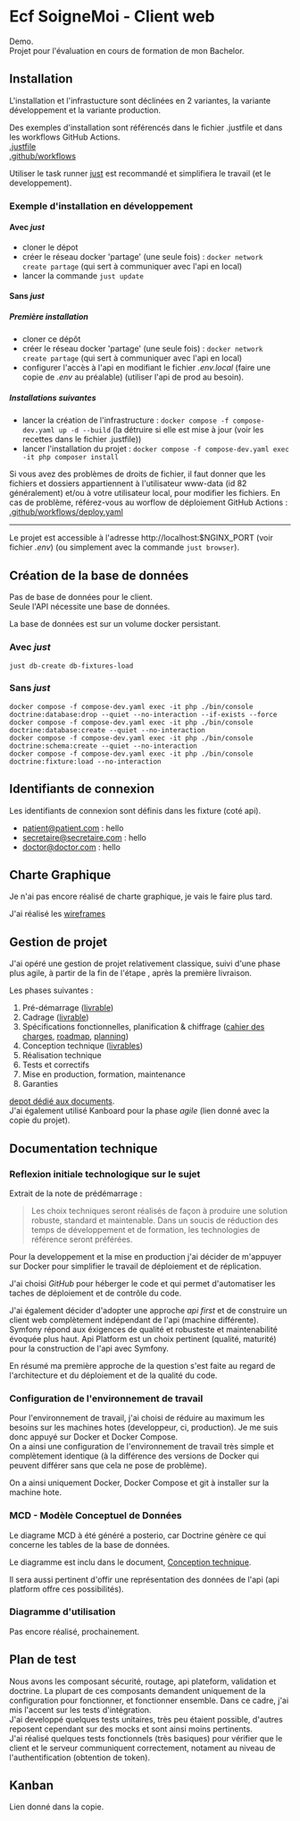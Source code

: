 # Ecf SoigneMoi - Client web

Demo.  
Projet pour l'évaluation en cours de formation de mon Bachelor.

## Installation

L'installation et l'infrastucture sont déclinées en 2 variantes, la variante développement et la variante production.  

Des exemples d'installation sont référencés dans le fichier .justfile et dans les workflows GitHub Actions.  
[.justfile](.justfile)  
[.github/workflows](.github/workflows)

Utiliser le task runner [just](https://just.systems/man/en/) est recommandé et simplifiera le travail (et le developpement).

### Exemple d'installation en développement

#### Avec _just_

- cloner le dépot
- créer le réseau docker 'partage' (une seule fois) : `docker network create partage` (qui sert à communiquer avec l'api en local)
- lancer la commande `just update`

#### Sans _just_

##### Première installation

- cloner ce dépôt
- créer le réseau docker 'partage' (une seule fois) : `docker network create partage` (qui sert à communiquer avec l'api en local)
- configurer l'accès à l'api en modifiant le fichier _.env.local_ (faire une copie de _.env_ au préalable) (utiliser l'api de prod au besoin).

##### Installations suivantes

- lancer la création de l'infrastructure : `docker compose -f compose-dev.yaml up -d --build` (la détruire si elle est mise à jour (voir les recettes dans le fichier .justfile))
- lancer l'installation du projet : `docker compose -f compose-dev.yaml exec -it php composer install`

Si vous avez des problèmes de droits de fichier, il faut donner que les fichiers et dossiers appartiennent à l'utilisateur www-data (id 82 généralement)
et/ou à votre utilisateur local, pour modifier les fichiers.
En cas de problème, référez-vous au worflow de déploiement GitHub Actions : [.github/workflows/deploy.yaml](.github/workflows/deploy.yaml)

---

Le projet est accessible à l'adresse http://localhost:$NGINX_PORT (voir fichier _.env_) (ou simplement avec la commande `just browser`).

## Création de la base de données

Pas de base de données pour le client.  
Seule l'API nécessite une base de données.

La base de données est sur un volume docker persistant.  
### Avec _just_
`just db-create db-fixtures-load`

### Sans _just_
```shell
docker compose -f compose-dev.yaml exec -it php ./bin/console doctrine:database:drop --quiet --no-interaction --if-exists --force
docker compose -f compose-dev.yaml exec -it php ./bin/console doctrine:database:create --quiet --no-interaction
docker compose -f compose-dev.yaml exec -it php ./bin/console doctrine:schema:create --quiet --no-interaction
docker compose -f compose-dev.yaml exec -it php ./bin/console doctrine:fixture:load --no-interaction
```

## Identifiants de connexion

Les identifiants de connexion sont définis dans les fixture (coté api).
- patient@patient.com : hello
- secretaire@secretaire.com : hello
- doctor@doctor.com : hello

## Charte Graphique

Je n'ai pas encore réalisé de charte graphique, je vais le faire plus tard.  

J'ai réalisé les [wireframes](https://github.com/SebSept/ecf-docs/blob/main/livrables/4.conception%20technique/Wireframe%20v1%20-%20svg.zip) 

## Gestion de projet

J'ai opéré une gestion de projet relativement classique, suivi d'une phase plus agile, à partir de la fin de l'étape , après la première livraison.

Les phases suivantes :

1. Pré-démarrage ([livrable](https://github.com/SebSept/ecf-docs/blob/main/livrables/1.pr%C3%A9d%C3%A9marrage.odt)) 
2. Cadrage ([livrable](https://github.com/SebSept/ecf-docs/blob/main/livrables/2.cadrage.odt))
3. Spécifications fonctionnelles, planification & chiffrage ([cahier des charges](https://github.com/SebSept/ecf-docs/blob/main/livrables/documents/cahier%20des%20charges%20v2.odt), [roadmap](https://github.com/SebSept/ecf-docs/blob/main/livrables/documents/Roadmap.gan), [planning](https://github.com/SebSept/ecf-docs/blob/main/livrables/documents/Planing.gan))
4. Conception technique ([livrables](https://github.com/SebSept/ecf-docs/tree/main/livrables/4.conception%20technique))
5. Réalisation technique
6. Tests et correctifs
7. Mise en production, formation, maintenance
8. Garanties

[depot dédié aux documents](https://github.com/SebSept/ecf-docs).  
J'ai également utilisé Kanboard pour la phase _agile_ (lien donné avec la copie du projet).

## Documentation technique

### Reflexion initiale technologique sur le sujet

Extrait de la note de prédémarrage :

> Les choix techniques seront réalisés de façon à produire une solution robuste, standard et maintenable. Dans un soucis de réduction des temps de développement et de formation, les technologies de référence seront préférées.

Pour la developpement et la mise en production j'ai décider de m'appuyer sur Docker pour simplifier le travail de déploiement et de réplication.

J'ai choisi _GitHub_ pour héberger le code et qui permet d'automatiser les taches de déploiement et de contrôle du code.

J'ai également décider d'adopter une approche _api first_ et de construire un client web complètement indépendant de l'api (machine différente).
Symfony répond aux éxigences de qualité et robusteste et maintenabilité évoquée plus haut. Api Platform est un choix pertinent (qualité, maturité) pour la construction de l'api avec Symfony.

En résumé ma première approche de la question s'est faite au regard de l'architecture et du déploiement et de la qualité du code.


### Configuration de l'environnement de travail

Pour l'environnement de travail, j'ai choisi de réduire au maximum les besoins sur les machines hotes (developpeur, ci, production). Je me suis donc appuyé sur Docker et Docker Compose.  
On a ainsi une configuration de l'environnement de travail très simple et complètement identique (à la différence des versions de Docker qui peuvent différer sans que cela ne pose de problème).

On a ainsi uniquement Docker, Docker Compose et git à installer sur la machine hote.

### MCD - Modèle Conceptuel de Données

Le diagrame MCD à été généré a posterio, car Doctrine génère ce qui concerne les tables de la base de données.  

Le diagramme est inclu dans le document, [Conception technique](https://github.com/SebSept/ecf-docs/blob/main/livrables/4.conception%20technique/Conception%20technique.odt).

Il sera aussi pertinent d'offir une représentation des données de l'api (api platform offre ces possibilités).

### Diagramme d'utilisation

Pas encore réalisé, prochainement.

## Plan de test

Nous avons les composant sécurité, routage, api plateform, validation et doctrine. La plupart de ces composants demandent uniquement de la configuration pour fonctionner, et fonctionner ensemble. Dans ce cadre, j'ai mis l'accent sur les tests d'intégration.  
J'ai developpé quelques tests unitaires, très peu étaient possible, d'autres  reposent cependant sur des mocks et sont ainsi moins pertinents.  
J'ai réalisé quelques tests fonctionnels (très basiques) pour vérifier que le client et le serveur communiquent correctement, notament au niveau de l'authentification (obtention de token). 

## Kanban

Lien donné dans la copie.
